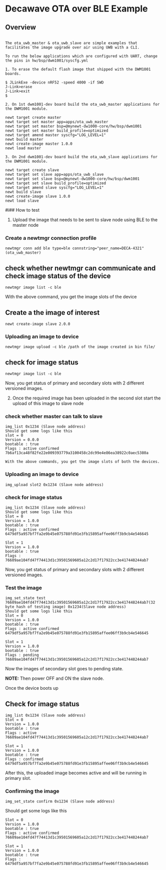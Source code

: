 <!--
#
# Licensed to the Apache Software Foundation (ASF) under one
# or more contributor license agreements.  See the NOTICE file
# distributed with this work for additional information
# regarding copyright ownership.  The ASF licenses this file
# to you under the Apache License, Version 2.0 (the
# "License"); you may not use this file except in compliance
# with the License.  You may obtain a copy of the License at
#
# http://www.apache.org/licenses/LICENSE-2.0
#
# Unless required by applicable law or agreed to in writing,
# software distributed under the License is distributed on an
# "AS IS" BASIS, WITHOUT WARRANTIES OR CONDITIONS OF ANY
#  KIND, either express or implied.  See the License for the
# specific language governing permissions and limitations
# under the License.
#
-->

# Decawave OTA over BLE Example

## Overview
```no-highlight

The ota_uwb_master & ota_uwb_slave are simple examples that facilitates the image upgrade over air using UWB with a CLI.

To run the below applications which are configured with UART, change the pins in hw/bsp/dwm1001/syscfg.yml

1. To erase the default flash image that shipped with the DWM1001 boards.

$ JLinkExe -device nRF52 -speed 4000 -if SWD
J-Link>erase
J-Link>exit
$ 
```
```no-highlight
2. On 1st dwm1001-dev board build the ota_uwb_master applications for the DWM1001 module. 

newt target create master
newt target set master app=apps/ota_uwb_master
newt target set master bsp=@mynewt-dw1000-core/hw/bsp/dwm1001
newt target set master build_profile=optimized
newt target amend master syscfg="LOG_LEVEL=1"
newt build master
newt create-image master 1.0.0
newt load master
```
```no-highlight
3. On 2nd dwm1001-dev board build the ota_uwb_slave applications for the DWM1001 module. 

newt target create slave
newt target set slave app=apps/ota_uwb_slave
newt target set slave bsp=@mynewt-dw1000-core/hw/bsp/dwm1001
newt target set slave build_profile=optimized
newt target amend slave syscfg="LOG_LEVEL=1"
newt build slave
newt create-image slave 1.0.0
newt load slave
```

#i## How to test

1. Upload the image that needs to be sent to slave node using BLE to the master node

### Create a newtmgr connection profile
```
newtmgr conn add ble type=ble connstring="peer_name=DECA-4321"   (ota_uwb_master)

```
## check whether newtmgr can communicate and check image status of the device
```
newtmgr image list -c ble

```
With the above command, you get the image slots of the device

## Create a the image of interest 
```
newt create-image slave 2.0.0
```
### Uploading an image to device
```
newtmgr image upload -c ble /path of the image created in bin file/

```
## check for image status 
```
newtmgr image list -c ble

```
Now, you get status of primary and secondary slots with 2 different versioned images.

2. Once the required image has been uploaded in the second slot start the upload of this image to slave node 
### check whether master can talk to slave
```
img_list 0x1234 (Slave node address)
Should get some logs like this
slot = 0 
Version = 0.0.0 
bootable : true 
Flags : active confirmed 
7b6af13ca48f82fe22e009393779a3100458c2dc99e4e86ea38922c0aec5380a

With the above commands, you get the image slots of both the devices.
```
### Uploading an image to device
```
img_upload slot2 0x1234 (Slave node address)

```
### check for image status 
```
img_list 0x1234 (Slave node address)
Should get some logs like this
Slot = 0 
Version = 1.0.0 
bootable : true 
Flags : active confirmed 
6479df5a957bf7fa2e9b45e075788fd91e3fb15895affee06ff3b9cb4e546645

Slot = 1 
Version = 1.0.0 
bootable : true 
Flags : 
76609ae104fd47f74413d1c39501569605a12c2d17f17922cc3e417448244ab7
```
Now, you get status of primary and secondary slots with 2 different versioned images.
### Test the image
```
img_set_state test 76609ae104fd47f74413d1c39501569605a12c2d17f17922cc3e417448244ab7(32 byte hash of testing image) 0x1234(Slave node address)
Should get some logs like this
Slot = 0 
Version = 1.0.0 
bootable : true 
Flags : active confirmed 
6479df5a957bf7fa2e9b45e075788fd91e3fb15895affee06ff3b9cb4e546645

Slot = 1 
Version = 1.0.0 
bootable : true 
Flags : pending 
76609ae104fd47f74413d1c39501569605a12c2d17f17922cc3e417448244ab7
```
Now the images of secondary slot goes to pending state.

**NOTE:** Then power OFF and ON the slave node.

Once the device boots up
## Check for image status
```
img_list 0x1234 (Slave node address)
Slot = 0 
Version = 1.0.0 
bootable : true 
Flags : active 
76609ae104fd47f74413d1c39501569605a12c2d17f17922cc3e417448244ab7

Slot = 1 
Version = 1.0.0 
bootable : true 
Flags : confirmed 
6479df5a957bf7fa2e9b45e075788fd91e3fb15895affee06ff3b9cb4e546645
```
After this, the uploaded image becomes active and will be running in primary slot.
### Confirming the image
```
img_set_state confirm 0x1234 (Slave node address)
```
Should get some logs like this

```
Slot = 0 
Version = 1.0.0 
bootable : true 
Flags : active confirmed 
76609ae104fd47f74413d1c39501569605a12c2d17f17922cc3e417448244ab7

Slot = 1 
Version = 1.0.0 
bootable : true 
Flags : 
6479df5a957bf7fa2e9b45e075788fd91e3fb15895affee06ff3b9cb4e546645
```

